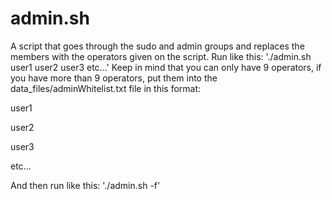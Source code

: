 # admin.sh
A script that goes through the sudo and admin groups and replaces the members with the operators given on the script. Run like this: './admin.sh user1 user2 user3 etc...'
Keep in mind that you can only have 9 operators, if you have more than 9 operators, put them into the data_files/adminWhitelist.txt file in this format:
  
  user1
  
  user2
  
  user3
  
  etc...

And then run like this: './admin.sh -f'
